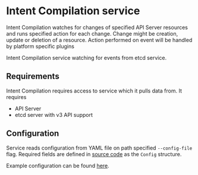 # Intent Compilation service

Intent Compilation watches for changes of specified API Server resources and
runs specified action for each change.
Change might be creation, update or deletion of a resource.
Action performed on event will be handled by platform specific plugins

Intent Compilation service watching for events from etcd service.

## Requirements

Intent Compilation requires access to service which it pulls data from.
It requires
* API Server
* etcd server with v3 API support

## Configuration

Service reads configuration from YAML file on path specified `--config-file` flag.
Required fields are defined in [source code](../pkg/compilation/config/config.go)
as the `Config` structure.

Example configuration can be found [here](../sample/contrail.yml).